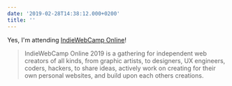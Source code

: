 ```yaml
---
date: '2019-02-28T14:38:12.000+0200'
title: ''
---
```

<span class="p-rsvp">Yes</span>, I'm attending <a href="https://2019.indieweb.org/online" class="u-in-reply-to">IndieWebCamp Online</a>!

<blockquote>IndieWebCamp Online 2019 is a gathering for independent web creators of all kinds, from graphic artists, to designers, UX engineers, coders, hackers, to share ideas, actively work on creating for their own personal websites, and build upon each others creations.</blockquote>
